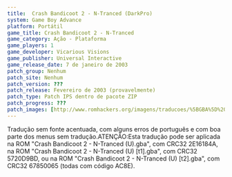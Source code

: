 ```yaml
---
title:  Crash Bandicoot 2 - N-Tranced (DarkPro)
system: Game Boy Advance
platform: Portátil
game_title: Crash Bandicoot 2 - N-Tranced
game_category: Ação - Plataforma
game_players: 1
game_developer: Vicarious Visions
game_publisher: Universal Interactive
game_release_date: 7 de janeiro de 2003
patch_group: Nenhum
patch_site: Nenhum
patch_version: ???
patch_release: Fevereiro de 2003 (provavelmente)
patch_type: Patch IPS dentro de pacote ZIP
patch_progress: ???
patch_images: [http://www.romhackers.org/imagens/traducoes/%5BGBA%5D%20Crash%20Bandicoot%202%20-%20N-Tranced%20-%20DarkPro%20-%201.png,http://www.romhackers.org/imagens/traducoes/%5BGBA%5D%20Crash%20Bandicoot%202%20-%20N-Tranced%20-%20DarkPro%20-%202.png,http://www.romhackers.org/imagens/traducoes/%5BGBA%5D%20Crash%20Bandicoot%202%20-%20N-Tranced%20-%20DarkPro%20-%203.png]
---
```

Tradução sem fonte acentuada, com alguns erros de português e com boa parte dos menus sem tradução.ATENÇÃO:Esta tradução pode ser aplicada na ROM "Crash Bandicoot 2 - N-Tranced (U).gba", com CRC32 2E16184A, na ROM "Crash Bandicoot 2 - N-Tranced (U) [t1].gba", com CRC32 5720D9BD, ou na ROM "Crash Bandicoot 2 - N-Tranced (U) [t2].gba", com CRC32 67850065 (todas com código AC8E).